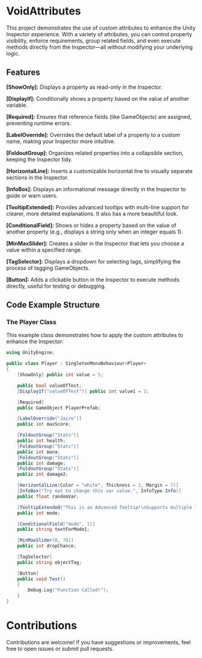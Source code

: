 # VoidAttributes

This project demonstrates the use of custom attributes to enhance the Unity Inspector experience. With a variety of attributes, you can control property visibility, enforce requirements, group related fields, and even execute methods directly from the Inspector—all without modifying your underlying logic.

## Features

**[ShowOnly]:**
Displays a property as read-only in the Inspector.

**[DisplayIf]:**
Conditionally shows a property based on the value of another variable.

**[Required]:**
Ensures that reference fields (like GameObjects) are assigned, preventing runtime errors.

**[LabelOverride]:**
Overrides the default label of a property to a custom name, making your Inspector more intuitive.

**[FoldoutGroup]:**
Organizes related properties into a collapsible section, keeping the Inspector tidy.

**[HorizontalLine]:**
Inserts a customizable horizontal line to visually separate sections in the Inspector.

**[InfoBox]:**
Displays an informational message directly in the Inspector to guide or warn users.

**[TooltipExtended]:**
Provides advanced tooltips with multi-line support for clearer, more detailed explanations. It also has a more beaultiful look.

**[ConditionalField]:**
Shows or hides a property based on the value of another property (e.g., displays a string only when an integer equals 1).

**[MinMaxSlider]:**
Creates a slider in the Inspector that lets you choose a value within a specified range.

**[TagSelector]:**
Displays a dropdown for selecting tags, simplifying the process of tagging GameObjects.

**[Button]:**
Adds a clickable button in the Inspector to execute methods directly, useful for testing or debugging.

## Code Example Structure

### The Player Class
This example class demonstrates how to apply the custom attributes to enhance the Inspector:

```csharp
using UnityEngine;

public class Player : SingletonMonoBehaviour<Player>
{
    [ShowOnly] public int value = 5;

    public bool valueOfTest;
    [DisplayIf("valueOfTest")] public int value1 = 1;

    [Required]
    public GameObject PlayerPrefab;

    [LabelOverride("Jairo")]
    public int maxScore;

    [FoldoutGroup("Stats")]
    public int health;
    [FoldoutGroup("Stats")]
    public int mana;
    [FoldoutGroup("Stats")]
    public int damage;
    [FoldoutGroup("Stats")]
    public int damage2;

    [HorizontalLine(Color = "white", Thickness = 1, Margin = 7)]
    [InfoBox("Try not to change this var value.", InfoType.Info)]
    public float randomVar;

    [TooltipExtended("This is an Advanced Tooltip!\nSupports multiple lines\nBetter look!")]
    public int mode;

    [ConditionalField("mode", 1)]
    public string textForMode1;

    [MinMaxSlider(0, 70)]
    public int dropChance;

    [TagSelector]
    public string objectTag;

    [Button]
    public void Test()
    {
        Debug.Log("Function Called!");
    }
}

```
# Contributions
Contributions are welcome! If you have suggestions or improvements, feel free to open issues or submit pull requests.
